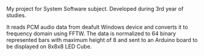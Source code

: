 My project for System Software subject. Developed during 3rd year of studies.

It reads PCM audio data from deafult Windows device and converts it to frequency domain using FFTW. The data is normalized to 64 binary represented bars with maximum height of 8 and sent to an Arduino board to be displayed on 8x8x8 LED Cube.